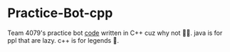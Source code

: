 # Practice-Bot-cpp

Team 4079's practice bot [code](https://github.com/OASTEM/Practice-Bot) written in C++ cuz why not 🤷‍♂️. java is for ppl that are lazy. c++ is for legends 💯.
